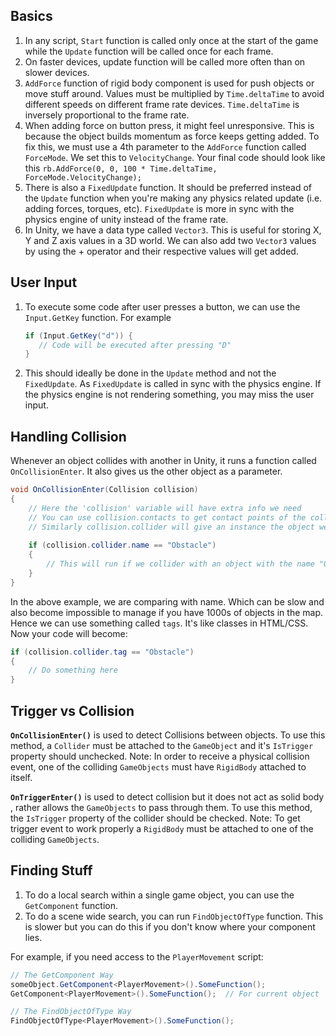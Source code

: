 
## Basics

1.	In any script, `Start` function is called only once at the start of the game while the `Update` function will be called once for each frame.
2.	On faster devices, update function will be called more often than on slower devices.
3.	`AddForce` function of rigid body component is used for push objects or move stuff around. Values must be multiplied by `Time.deltaTime` to avoid different speeds on different frame rate devices. `Time.deltaTime` is inversely proportional to the frame rate.
4.	When adding force on button press, it might feel unresponsive. This is because the object builds momentum as force keeps getting added. To fix this, we must use a 4th parameter to the `AddForce` function called `ForceMode`. We set this to `VelocityChange`. Your final code should look like this `rb.AddForce(0, 0, 100 * Time.deltaTime, ForceMode.VelocityChange);`
6.	There is also a `FixedUpdate` function. It should be preferred instead of the `Update` function when you're making any physics related update (i.e. adding forces, torques, etc). `FixedUpdate` is more in sync with the physics engine of unity instead of the frame rate.
7.	In Unity, we have a data type called `Vector3`. This is useful for storing X, Y and Z axis values in a 3D world. We can also add two `Vector3` values by using the + operator and their respective values will get added.

## User Input

1. To execute some code after user presses a button, we can use the `Input.GetKey` function. For example
	 ```C#
	if (Input.GetKey("d")) {
		// Code will be executed after pressing "D"
	}
	```

2.  This should ideally be done in the `Update` method and not the `FixedUpdate`. As `FixedUpdate` is called in sync with the physics engine. If the physics engine is not rendering something, you may miss the user input. 

## Handling Collision

Whenever an object collides with another in Unity, it runs a function called `OnCollisionEnter`.  It also gives us the other object as a parameter.

```C#
void OnCollisionEnter(Collision collision) 
{
	// Here the 'collision' variable will have extra info we need
	// You can use collision.contacts to get contact points of the collision
	// Similarly collision.collider will give an instance the object we collided with
	
	if (collision.collider.name == "Obstacle")
	{
		// This will run if we collider with an object with the name "Obstacle"
	}
}
```

In the above example, we are comparing with name. Which can be slow and also become impossible to manage if you have 1000s of objects in the map. Hence we can use something called `tags`.  It's like classes in HTML/CSS. Now your code will become:

```C#
if (collision.collider.tag == "Obstacle")
{
	// Do something here
}
```

## Trigger vs Collision

**`OnCollisionEnter()`** is used to detect Collisions between objects. To use this method, a `Collider` must be attached to the `GameObject` and it's `IsTrigger` property should unchecked. Note: In order to receive a physical collision event, one of the colliding `GameObjects` must have `RigidBody` attached to itself.  

**`OnTriggerEnter()`** is used to detect collision but it does not act as solid body , rather allows the `GameObjects` to pass through them. To use this method, the `IsTrigger` property of the collider should be checked. Note: To get trigger event to work properly a `RigidBody` must be attached to one of the colliding `GameObjects`.

## Finding Stuff

1. To do a local search within a single game object, you can use the `GetComponent` function.
2. To do a scene wide search, you can run `FindObjectOfType` function. This is slower but you can do this if you don't know where your component lies.

For example, if you need access to the `PlayerMovement` script:
```C#
// The GetComponent Way
someObject.GetComponent<PlayerMovement>().SomeFunction();
GetComponent<PlayerMovement>().SomeFunction();	// For current object

// The FindObjectOfType Way
FindObjectOfType<PlayerMovement>().SomeFunction();
```
